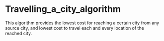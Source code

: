 # Travelling_a_city_algorithm
 This algorithm provides the lowest cost for reaching a certain city from any source city, and lowest cost to travel each and every location of the reached city.
